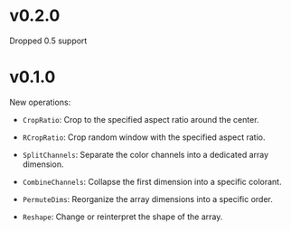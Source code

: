# v0.2.0

Dropped 0.5 support

# v0.1.0

New operations:

- `CropRatio`: Crop to the specified aspect ratio around the center.

- `RCropRatio`: Crop random window with the specified aspect ratio.

- `SplitChannels`: Separate the color channels into a dedicated array dimension.

- `CombineChannels`: Collapse the first dimension into a specific colorant.

- `PermuteDims`: Reorganize the array dimensions into a specific order.

- `Reshape`: Change or reinterpret the shape of the array.
